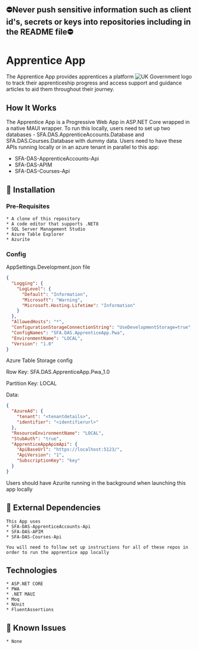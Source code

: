 ## ⛔Never push sensitive information such as client id's, secrets or keys into repositories including in the README file⛔

# Apprentice App

<img src="https://avatars.githubusercontent.com/u/9841374?s=200&v=4" align="right" alt="UK Government logo">



The Apprentice App provides apprentices a platform to track their apprenticeship progress and access support and guidance articles to aid them throughout their journey.

## How It Works

The Apprentice App is a Progressive Web App in ASP.NET Core wrapped in a native MAUI wrapper. To run this locally, users need to set up two databases - SFA.DAS.ApprenticeAccounts.Database and SFA.DAS.Courses.Database with dummy data.
Users need to have these APIs running locally or in an azure tenant in parallel to this app:
* SFA-DAS-ApprenticeAccounts-Api 
* SFA-DAS-APIM
* SFA-DAS-Courses-Api

## 🚀 Installation

### Pre-Requisites


```
* A clone of this repository
* A code editor that supports .NET8
* SQL Server Management Studio
* Azure Table Explorer
* Azurite

```
### Config

AppSettings.Development.json file
```json
{
  "Logging": {
    "LogLevel": {
      "Default": "Information",
      "Microsoft": "Warning",
      "Microsoft.Hosting.Lifetime": "Information"
    }
  },
  "AllowedHosts": "*",
  "ConfigurationStorageConnectionString": "UseDevelopmentStorage=true",
  "ConfigNames": "SFA.DAS.ApprenticeApp.Pwa",
  "EnvironmentName": "LOCAL",
  "Version": "1.0"
}
```

Azure Table Storage config

Row Key: SFA.DAS.ApprenticeApp.Pwa_1.0

Partition Key: LOCAL

Data:

```json
{
  "AzureAd": {
    "tenant": "<tenantdetails>",
    "identifier": "<identifierurl>"
  },
  "ResourceEnvironmentName": "LOCAL",
  "StubAuth": "true",
  "ApprenticeAppApimApi": {
    "ApiBaseUrl": "https://localhost:5123/",
    "ApiVersion": "1",
    "SubscriptionKey": "key"
  }
}
```
Users should have Azurite running in the background when launching this app locally

## 🔗 External Dependencies


```
This App uses
* SFA-DAS-ApprenticeAccounts-Api 
* SFA-DAS-APIM
* SFA-DAS-Courses-Api

You will need to follow set up instructions for all of these repos in order to run the apprentice app locally

```

## Technologies

```
* ASP.NET CORE
* PWA
* .NET MAUI
* Moq
* NUnit
* FluentAssertions

```

## 🐛 Known Issues


```
* None
```
